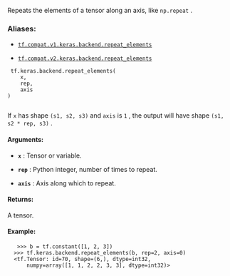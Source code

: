 Repeats the elements of a tensor along an axis, like  `np.repeat` .



### Aliases:

- [ `tf.compat.v1.keras.backend.repeat_elements` ](/api_docs/python/tf/keras/backend/repeat_elements)

- [ `tf.compat.v2.keras.backend.repeat_elements` ](/api_docs/python/tf/keras/backend/repeat_elements)



```
 tf.keras.backend.repeat_elements(
    x,
    rep,
    axis
)
 
```

If  `x`  has shape  `(s1, s2, s3)`  and  `axis`  is  `1` , the output
will have shape  `(s1, s2 * rep, s3)` .



#### Arguments:

- **`x`** : Tensor or variable.

- **`rep`** : Python integer, number of times to repeat.

- **`axis`** : Axis along which to repeat.



#### Returns:
A tensor.



#### Example:


```
   >>> b = tf.constant([1, 2, 3])
  >>> tf.keras.backend.repeat_elements(b, rep=2, axis=0)
  <tf.Tensor: id=70, shape=(6,), dtype=int32,
      numpy=array([1, 1, 2, 2, 3, 3], dtype=int32)>
 
```

